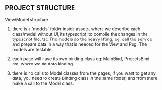 ## PROJECT STRUCTURE

View/Model structure
1. there is a 'models' folder inside assets, where we describe each class/model without UI, its typescript;
    to compile the changes in the typescript file: tsc
    The models do the heavy lifting, eg: call the service and prepare data in a way that is needed for the View and Pug.
    The models are testable. 

2. each page will have its own binding class eg: MainBind, ProjectsBind etc, where we do data binding
3. there is no calls to Model classes from the pages, if you want to get any data, you need to create Binding class in the same folder, and from there make a call to the Model class.